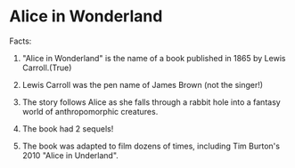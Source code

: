 # Alice in Wonderland

Facts:

1. "Alice in Wonderland" is the name of a book published in 1865 by Lewis Carroll.(True)

2. Lewis Carroll was the pen name of James Brown (not the singer!)

3. The story follows Alice as she falls through a rabbit hole into a fantasy world of anthropomorphic creatures.

4. The book had 2 sequels!

5. The book was adapted to film dozens of times, including 	Tim Burton's 2010 "Alice in Underland".